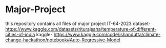 # Major-Project
this repository contains all files of major project IT-64-2023
dataset-  https://www.kaggle.com/datasets/riturajsaha/temperature-of-different-cities-of-india
kaggle- https://www.kaggle.com/code/ishandutta/climate-change-hackathon/notebook#Auto-Regressive-Model
